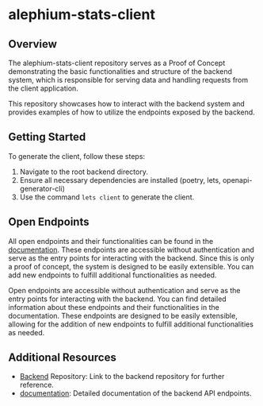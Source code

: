 # alephium-stats-client

## Overview

The alephium-stats-client repository serves as a Proof of Concept demonstrating the basic functionalities and structure of the backend system, which is responsible for serving data and handling requests from the client application.

This repository showcases how to interact with the backend system and provides examples of how to utilize the endpoints exposed by the backend.

## Getting Started

To generate the client, follow these steps:

1. Navigate to the root backend directory.
2. Ensure all necessary dependencies are installed (poetry, lets, openapi-generator-cli)
3. Use the command `lets client` to generate the client.

## Open Endpoints

All open endpoints and their functionalities can be found in the [documentation](https://alephiumstatsapi.alph.land/docs). These endpoints are accessible without authentication and serve as the entry points for interacting with the backend. Since this is only a proof of concept, the system is designed to be easily extensible. You can add new endpoints to fulfill additional functionalities as needed.

Open endpoints are accessible without authentication and serve as the entry points for interacting with the backend. You can find detailed information about these endpoints and their functionalities in the documentation.
These endpoints are designed to be easily extensible, allowing for the addition of new endpoints to fulfill additional functionalities as needed.

## Additional Resources

- [Backend](https://github.com/CodeBaristas/alephium-stats-backend) Repository: Link to the backend repository for further reference.
- [documentation](https://alephiumstatsapi.alph.land/docs): Detailed documentation of the backend API endpoints.
